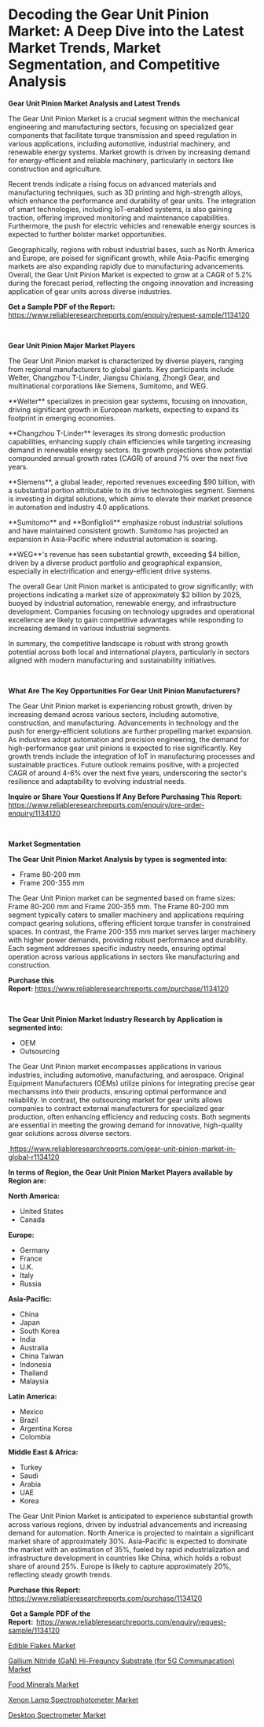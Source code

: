 <p><h1>Decoding the Gear Unit Pinion Market: A Deep Dive into the Latest Market Trends, Market Segmentation, and Competitive Analysis</h1></p><p><strong>Gear Unit Pinion Market Analysis and Latest Trends</strong></p>
<p><p>The Gear Unit Pinion Market is a crucial segment within the mechanical engineering and manufacturing sectors, focusing on specialized gear components that facilitate torque transmission and speed regulation in various applications, including automotive, industrial machinery, and renewable energy systems. Market growth is driven by increasing demand for energy-efficient and reliable machinery, particularly in sectors like construction and agriculture.</p><p>Recent trends indicate a rising focus on advanced materials and manufacturing techniques, such as 3D printing and high-strength alloys, which enhance the performance and durability of gear units. The integration of smart technologies, including IoT-enabled systems, is also gaining traction, offering improved monitoring and maintenance capabilities. Furthermore, the push for electric vehicles and renewable energy sources is expected to further bolster market opportunities.</p><p>Geographically, regions with robust industrial bases, such as North America and Europe, are poised for significant growth, while Asia-Pacific emerging markets are also expanding rapidly due to manufacturing advancements. Overall, the Gear Unit Pinion Market is expected to grow at a CAGR of 5.2% during the forecast period, reflecting the ongoing innovation and increasing application of gear units across diverse industries.</p></p>
<p><strong>Get a Sample PDF of the Report:&nbsp;</strong> <a href="https://www.reliableresearchreports.com/enquiry/request-sample/1134120?utm_campaign=37&utm_medium=2&utm_source=Github&utm_content=ia&utm_term=18102024&utm_id=gear-unit-pinion">https://www.reliableresearchreports.com/enquiry/request-sample/1134120</a></p>
<p>&nbsp;</p>
<p><strong>Gear Unit Pinion Major Market Players</strong></p>
<p><p>The Gear Unit Pinion market is characterized by diverse players, ranging from regional manufacturers to global giants. Key participants include Welter, Changzhou T-Linder, Jiangsu Chixiang, Zhongli Gear, and multinational corporations like Siemens, Sumitomo, and WEG. </p><p>**Welter** specializes in precision gear systems, focusing on innovation, driving significant growth in European markets, expecting to expand its footprint in emerging economies. </p><p>**Changzhou T-Linder** leverages its strong domestic production capabilities, enhancing supply chain efficiencies while targeting increasing demand in renewable energy sectors. Its growth projections show potential compounded annual growth rates (CAGR) of around 7% over the next five years.</p><p>**Siemens**, a global leader, reported revenues exceeding $90 billion, with a substantial portion attributable to its drive technologies segment. Siemens is investing in digital solutions, which aims to elevate their market presence in automation and industry 4.0 applications.</p><p>**Sumitomo** and **Bonfiglioli** emphasize robust industrial solutions and have maintained consistent growth. Sumitomo has projected an expansion in Asia-Pacific where industrial automation is soaring. </p><p>**WEG**'s revenue has seen substantial growth, exceeding $4 billion, driven by a diverse product portfolio and geographical expansion, especially in electrification and energy-efficient drive systems.</p><p>The overall Gear Unit Pinion market is anticipated to grow significantly; with projections indicating a market size of approximately $2 billion by 2025, buoyed by industrial automation, renewable energy, and infrastructure development. Companies focusing on technology upgrades and operational excellence are likely to gain competitive advantages while responding to increasing demand in various industrial segments. </p><p>In summary, the competitive landscape is robust with strong growth potential across both local and international players, particularly in sectors aligned with modern manufacturing and sustainability initiatives.</p></p>
<p>&nbsp;</p>
<p><strong>What Are The Key Opportunities For Gear Unit Pinion Manufacturers?</strong></p>
<p><p>The Gear Unit Pinion market is experiencing robust growth, driven by increasing demand across various sectors, including automotive, construction, and manufacturing. Advancements in technology and the push for energy-efficient solutions are further propelling market expansion. As industries adopt automation and precision engineering, the demand for high-performance gear unit pinions is expected to rise significantly. Key growth trends include the integration of IoT in manufacturing processes and sustainable practices. Future outlook remains positive, with a projected CAGR of around 4-6% over the next five years, underscoring the sector's resilience and adaptability to evolving industrial needs.</p></p>
<p><strong>Inquire or Share Your Questions If Any Before Purchasing This Report:</strong> <a href="https://www.reliableresearchreports.com/enquiry/pre-order-enquiry/1134120?utm_campaign=37&utm_medium=2&utm_source=Github&utm_content=ia&utm_term=18102024&utm_id=gear-unit-pinion">https://www.reliableresearchreports.com/enquiry/pre-order-enquiry/1134120</a></p>
<p>&nbsp;</p>
<p><strong>Market Segmentation</strong></p>
<p><strong>The Gear Unit Pinion Market Analysis by types is segmented into:</strong></p>
<p><ul><li>Frame 80-200 mm</li><li>Frame 200-355 mm</li></ul></p>
<p><p>The Gear Unit Pinion market can be segmented based on frame sizes: Frame 80-200 mm and Frame 200-355 mm. The Frame 80-200 mm segment typically caters to smaller machinery and applications requiring compact gearing solutions, offering efficient torque transfer in constrained spaces. In contrast, the Frame 200-355 mm market serves larger machinery with higher power demands, providing robust performance and durability. Each segment addresses specific industry needs, ensuring optimal operation across various applications in sectors like manufacturing and construction.</p></p>
<p><strong>Purchase this Report:&nbsp;</strong><a href="https://www.reliableresearchreports.com/purchase/1134120?utm_campaign=37&utm_medium=2&utm_source=Github&utm_content=ia&utm_term=18102024&utm_id=gear-unit-pinion">https://www.reliableresearchreports.com/purchase/1134120</a></p>
<p>&nbsp;</p>
<p><strong>The Gear Unit Pinion Market Industry Research by Application is segmented into:</strong></p>
<p><ul><li>OEM</li><li>Outsourcing</li></ul></p>
<p><p>The Gear Unit Pinion market encompasses applications in various industries, including automotive, manufacturing, and aerospace. Original Equipment Manufacturers (OEMs) utilize pinions for integrating precise gear mechanisms into their products, ensuring optimal performance and reliability. In contrast, the outsourcing market for gear units allows companies to contract external manufacturers for specialized gear production, often enhancing efficiency and reducing costs. Both segments are essential in meeting the growing demand for innovative, high-quality gear solutions across diverse sectors.</p></p>
<p><a href="https://www.reliableresearchreports.com/gear-unit-pinion-market-in-global-r1134120?utm_campaign=37&utm_medium=2&utm_source=Github&utm_content=ia&utm_term=18102024&utm_id=gear-unit-pinion">&nbsp;https://www.reliableresearchreports.com/gear-unit-pinion-market-in-global-r1134120</a></p>
<p><strong>In terms of Region, the Gear Unit Pinion Market Players available by Region are:</strong></p>
<p>
    <p> <strong> North America: </strong>
        <ul>
            <li>United States</li>
            <li>Canada</li>
        </ul>
        </p> 
    <p> <strong> Europe: </strong>
        <ul>
            <li>Germany</li>
            <li>France</li>
            <li>U.K.</li>
            <li>Italy</li>
            <li>Russia</li>
        </ul>
        </p> 
    <p> <strong> Asia-Pacific: </strong>
        <ul>
            <li>China</li>
            <li>Japan</li>
            <li>South Korea</li>
            <li>India</li>
            <li>Australia</li>
            <li>China Taiwan</li>
            <li>Indonesia</li>
            <li>Thailand</li>
            <li>Malaysia</li>
        </ul>
        </p> 
    <p> <strong> Latin America: </strong>
        <ul>
            <li>Mexico</li>
            <li>Brazil</li>
            <li>Argentina Korea</li>
            <li>Colombia</li>
        </ul>
        </p> 
    <p> <strong> Middle East & Africa: </strong>
        <ul>
            <li>Turkey</li>
            <li>Saudi</li>
            <li>Arabia</li>
            <li>UAE</li>
            <li>Korea</li>
        </ul>
    </p>
    </p>
<p><p>The Gear Unit Pinion Market is anticipated to experience substantial growth across various regions, driven by industrial advancements and increasing demand for automation. North America is projected to maintain a significant market share of approximately 30%. Asia-Pacific is expected to dominate the market with an estimation of 35%, fueled by rapid industrialization and infrastructure development in countries like China, which holds a robust share of around 25%. Europe is likely to capture approximately 20%, reflecting steady growth trends.</p></p>
<p><strong>Purchase this Report: </strong><a href="https://www.reliableresearchreports.com/purchase/1134120?utm_campaign=37&utm_medium=2&utm_source=Github&utm_content=ia&utm_term=18102024&utm_id=gear-unit-pinion">https://www.reliableresearchreports.com/purchase/1134120</a></p>
<p>&nbsp;<strong>Get a Sample PDF of the Report:&nbsp;&nbsp;</strong><a href="https://www.reliableresearchreports.com/enquiry/request-sample/1134120?utm_campaign=37&utm_medium=2&utm_source=Github&utm_content=ia&utm_term=18102024&utm_id=gear-unit-pinion">https://www.reliableresearchreports.com/enquiry/request-sample/1134120</a></p>
<p><strong></strong></p>
<p><p><a href="https://www.linkedin.com/pulse/future-trends-global-edible-flakes-market-insights-analysis-tu9fc?utm_campaign=37&utm_medium=2&utm_source=Github&utm_content=ia&utm_term=18102024&utm_id=gear-unit-pinion">Edible Flakes Market</a></p><p><a href="https://github.com/DianaWilson796/Market-Research-Report-List-1/blob/main/gallium-nitride-gan-hi-frequncy-substrate-for-5g-communacation-market.md?utm_campaign=37&utm_medium=2&utm_source=Github&utm_content=ia&utm_term=18102024&utm_id=gear-unit-pinion">Gallium Nitride (GaN) Hi-Frequncy Substrate (for 5G Communacation) Market</a></p><p><a href="https://www.linkedin.com/pulse/consumer-behavior-shifts-food-minerals-market-demand-analysis-g26lc?utm_campaign=37&utm_medium=2&utm_source=Github&utm_content=ia&utm_term=18102024&utm_id=gear-unit-pinion">Food Minerals Market</a></p><p><a href="https://issuu.com/reportprime-2/docs/xenon-lamp-spectrophotometer-market_2d36a08826c65b?utm_campaign=37&utm_medium=2&utm_source=Github&utm_content=ia&utm_term=18102024&utm_id=gear-unit-pinion">Xenon Lamp Spectrophotometer Market</a></p><p><a href="https://issuu.com/reportprime-2/docs/desktop-spectrometer-market-size-20_172397e50f3e1d?utm_campaign=37&utm_medium=2&utm_source=Github&utm_content=ia&utm_term=18102024&utm_id=gear-unit-pinion">Desktop Spectrometer Market</a></p></p>